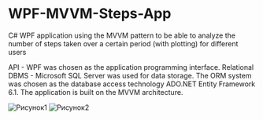 # WPF-MVVM-Steps-App
C# WPF application using the MVVM pattern to be able to analyze the number of steps taken over a certain period (with plotting) for different users

API - WPF was chosen as the application programming interface.
Relational DBMS - Microsoft SQL Server was used for data storage.
The ORM system was chosen as the database access technology ADO.NET Entity Framework 6.1.
The application is built on the MVVM architecture.

![Рисунок1](https://user-images.githubusercontent.com/31707173/220573092-6657f86c-a2e9-4045-bec0-0070f91120f0.png)
![Рисунок2](https://user-images.githubusercontent.com/31707173/220573095-e5333fbe-7508-44d5-b5a3-9d10b014a8b6.png)
